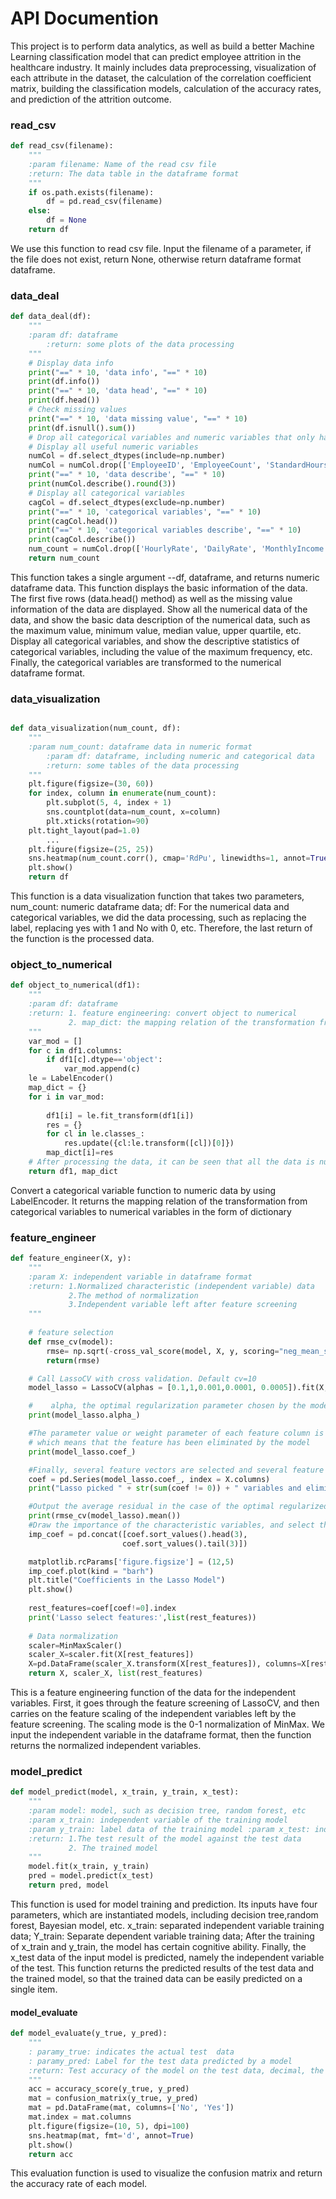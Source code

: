 # API Documention

This project is to perform data analytics, as well as build a better Machine Learning classification model that can predict employee attrition in the healthcare industry.  It mainly includes data preprocessing, visualization of each attribute in the dataset, the calculation of the correlation coefficient matrix, building the classification models, calculation of the accuracy rates, and prediction of the attrition outcome. 

### read_csv

```python
def read_csv(filename):
    """
    :param filename: Name of the read csv file
    :return: The data table in the dataframe format
    """
    if os.path.exists(filename):
        df = pd.read_csv(filename)
    else:
        df = None
    return df
```

We use this function to read csv file. Input the filename of a parameter, if the file does not exist, return None, otherwise return dataframe format dataframe. 


### data_deal

```python
def data_deal(df):
    """
    :param df: dataframe
		:return: some plots of the data processing
    """
    # Display data info
    print("==" * 10, 'data info', "==" * 10)
    print(df.info())
    print("==" * 10, 'data head', "==" * 10)
    print(df.head())
    # Check missing values
    print("==" * 10, 'data missing value', "==" * 10)
    print(df.isnull().sum())
    # Drop all categorical variables and numeric variables that only have one value
    # Display all useful numeric variables
    numCol = df.select_dtypes(include=np.number)
    numCol = numCol.drop(['EmployeeID', 'EmployeeCount', 'StandardHours'], axis=1)
    print("==" * 10, 'data describe', "==" * 10)
    print(numCol.describe().round(3))
    # Display all categorical variables
    cagCol = df.select_dtypes(exclude=np.number)
    print("==" * 10, 'categorical variables', "==" * 10)
    print(cagCol.head())
    print("==" * 10, 'categorical variables describe', "==" * 10)
    print(cagCol.describe())
    num_count = numCol.drop(['HourlyRate', 'DailyRate', 'MonthlyIncome', 'MonthlyRate'], axis=1)
    return num_count
```

This function takes a single argument --df, dataframe, and returns numeric dataframe data. This function displays the basic information of the data. The first five rows (data.head() method) as well as the missing value information of the data are displayed. Show all the numerical data of the data, and show the basic data description of the numerical data, such as the maximum value, minimum value, median value, upper quartile, etc. Display all categorical variables, and show the descriptive statistics of categorical variables, including the value of the maximum frequency, etc. Finally, the categorical variables are transformed to the numerical dataframe format.



### data_visualization

```python

def data_visualization(num_count, df):
    """
    :param num_count: dataframe data in numeric format
		:param df: dataframe, including numeric and categorical data
		:return: some tables of the data processing
    """
    plt.figure(figsize=(30, 60))
    for index, column in enumerate(num_count):
        plt.subplot(5, 4, index + 1)
        sns.countplot(data=num_count, x=column)
        plt.xticks(rotation=90)
    plt.tight_layout(pad=1.0)
   	    ...
   	plt.figure(figsize=(25, 25))
    sns.heatmap(num_count.corr(), cmap='RdPu', linewidths=1, annot=True, fmt='.3f')
    plt.show()
    return df
```

This function is a data visualization function that takes two parameters, num_count: numeric dataframe data; df: For the numerical data and categorical variables, we did the data processing, such as replacing the label, replacing yes with 1 and No with 0, etc. Therefore, the last return of the function is the processed data.



### object_to_numerical

```python
def object_to_numerical(df1):
    """
    :param df: dataframe 
    :return: 1. feature engineering: convert object to numerical
             2. map_dict: the mapping relation of the transformation from categorical variables to numerical variables in the form of dictionary
    """
    var_mod = []
    for c in df1.columns:
        if df1[c].dtype=='object':
            var_mod.append(c)
    le = LabelEncoder()
    map_dict = {}
    for i in var_mod:
        
        df1[i] = le.fit_transform(df1[i])
        res = {}
        for cl in le.classes_:
            res.update({cl:le.transform([cl])[0]})
        map_dict[i]=res
    # After processing the data, it can be seen that all the data is numerical
    return df1, map_dict
```

Convert a categorical variable function to numeric data by using LabelEncoder. It returns the mapping relation of the transformation from categorical variables to numerical variables in the form of dictionary



### feature_engineer

```python
def feature_engineer(X, y):
    """
    :param X: independent variable in dataframe format
    :return: 1.Normalized characteristic (independent variable) data 
             2.The method of normalization
             3.Independent variable left after feature screening
    """
    
    # feature selection
    def rmse_cv(model):
        rmse= np.sqrt(-cross_val_score(model, X, y, scoring="neg_mean_squared_error", cv = 6))
        return(rmse)

    # Call LassoCV with cross validation. Default cv=10
    model_lasso = LassoCV(alphas = [0.1,1,0.001,0.0001, 0.0005]).fit(X, y)

    #    alpha, the optimal regularization parameter chosen by the model
    print(model_lasso.alpha_)

    #The parameter value or weight parameter of each feature column is 0,
    # which means that the feature has been eliminated by the model
    print(model_lasso.coef_)

    #Finally, several feature vectors are selected and several feature vectors are eliminated
    coef = pd.Series(model_lasso.coef_, index = X.columns)
    print("Lasso picked " + str(sum(coef != 0)) + " variables and eliminated the other " +  str(sum(coef == 0)) + " variables")

    #Output the average residual in the case of the optimal regularized parameter selected, since it is 10% off, so look at the average
    print(rmse_cv(model_lasso).mean())
    #Draw the importance of the characteristic variables, and select the first three important and the last three unimportant examples
    imp_coef = pd.concat([coef.sort_values().head(3),
                         coef.sort_values().tail(3)])

    matplotlib.rcParams['figure.figsize'] = (12,5)
    imp_coef.plot(kind = "barh")
    plt.title("Coefficients in the Lasso Model")
    plt.show()
    
    rest_features=coef[coef!=0].index
    print('Lasso select features:',list(rest_features))
    
    # Data normalization
    scaler=MinMaxScaler()
    scaler_X=scaler.fit(X[rest_features])
    X=pd.DataFrame(scaler_X.transform(X[rest_features]), columns=X[rest_features].columns)
    return X, scaler_X, list(rest_features)
```

This is a feature engineering function of the data for the independent variables. First, it goes through the feature screening of LassoCV, and then carries on the feature scaling of the independent variables left by the feature screening. The scaling mode is the 0-1 normalization of MinMax. We input the independent variable in the dataframe format, then the function returns the normalized independent variables.

### model_predict ###

```python
def model_predict(model, x_train, y_train, x_test):
    """
    :param model: model, such as decision tree, random forest, etc
    :param x_train: independent variable of the training model
    :param y_train: label data of the training model :param x_test: independent variable data for the model test
    :return: 1.The test result of the model against the test data
             2. The trained model
    """
    model.fit(x_train, y_train)
    pred = model.predict(x_test)
    return pred, model
```

This function is used for model training and prediction. Its inputs have four parameters, which are instantiated models, including decision tree,random forest, Bayesian model, etc. x_train: separated independent variable training data; Y_train: Separate dependent variable training data; After the training of x_train and y_train, the model has certain cognitive ability. Finally, the x_test data of the input model is predicted, namely the independent variable of the test. This function returns the predicted results of the test data and the trained model, so that the trained data can be easily predicted on a single item.



#### model_evaluate

```python
def model_evaluate(y_true, y_pred):
    """
    : paramy_true: indicates the actual test  data
	: paramy_pred: Label for the test data predicted by a model
	:return: Test accuracy of the model on the test data, decimal, the maximum is 1, the minimum is 0
    """
    acc = accuracy_score(y_true, y_pred)
    mat = confusion_matrix(y_true, y_pred)
    mat = pd.DataFrame(mat, columns=['No', 'Yes'])
    mat.index = mat.columns
    plt.figure(figsize=(10, 5), dpi=100)
    sns.heatmap(mat, fmt='d', annot=True)
    plt.show()
    return acc
```

This evaluation function is used to visualize the confusion matrix and return the accuracy rate of each model.
